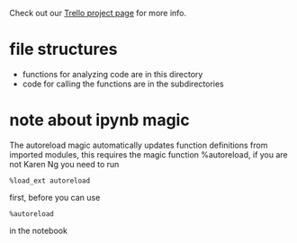 Check out our [Trello project
page](https://trello.com/b/gvclhujL/shear-gp) for more info.


# file structures 
* functions for analyzing code are in this directory
* code for calling the functions are in the subdirectories

# note about ipynb magic
The autoreload magic automatically updates function definitions from imported modules, 
this requires the magic function %autoreload, if you are not Karen Ng you need to run 

    %load_ext autoreload 
    
first, before you can use   
   
    %autoreload

in the notebook
